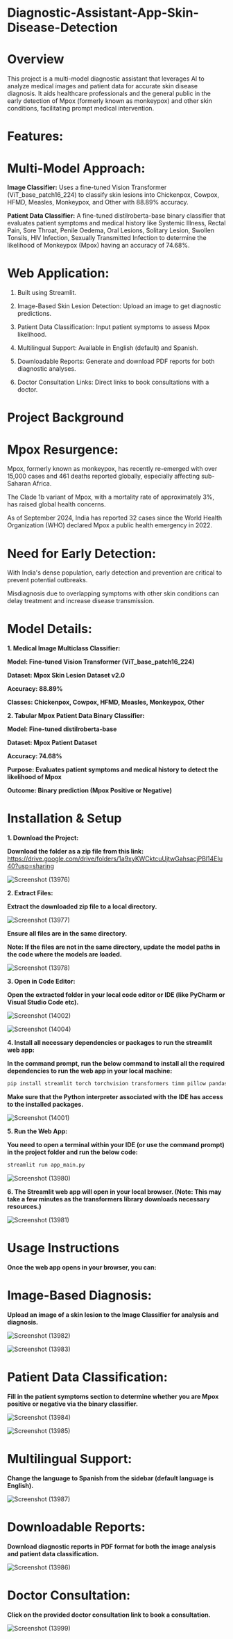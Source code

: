 # Diagnostic-Assistant-App-Skin-Disease-Detection

# Overview

This project is a multi-model diagnostic assistant that leverages AI to analyze medical images and patient data for accurate skin disease diagnosis. It aids healthcare professionals and the general public in the early detection of Mpox (formerly known as monkeypox) and other skin conditions, facilitating prompt medical intervention.

# Features:

# Multi-Model Approach:

**Image Classifier:** Uses a fine-tuned Vision Transformer (ViT_base_patch16_224) to classify skin lesions into Chickenpox, Cowpox, HFMD, Measles, Monkeypox, and Other with 88.89% accuracy.

**Patient Data Classifier:** A fine-tuned distilroberta-base binary classifier that evaluates patient symptoms and medical history like Systemic Illness, Rectal Pain, Sore Throat, Penile Oedema, Oral Lesions, Solitary Lesion, Swollen Tonsils, HIV Infection, Sexually Transmitted Infection to determine the likelihood of Monkeypox (Mpox) having an accuracy of 74.68%.

# Web Application:


1. Built using Streamlit.
   
2. Image-Based Skin Lesion Detection: Upload an image to get diagnostic predictions.
   
3. Patient Data Classification: Input patient symptoms to assess Mpox likelihood.
   
4. Multilingual Support: Available in English (default) and Spanish.
   
5. Downloadable Reports: Generate and download PDF reports for both diagnostic analyses.

6. Doctor Consultation Links: Direct links to book consultations with a doctor.

   
# Project Background

# Mpox Resurgence:

Mpox, formerly known as monkeypox, has recently re-emerged with over 15,000 cases and 461 deaths reported globally, especially affecting sub-Saharan Africa.

The Clade 1b variant of Mpox, with a mortality rate of approximately 3%, has raised global health concerns.

As of September 2024, India has reported 32 cases since the World Health Organization (WHO) declared Mpox a public health emergency in 2022.

# Need for Early Detection:

With India's dense population, early detection and prevention are critical to prevent potential outbreaks.

Misdiagnosis due to overlapping symptoms with other skin conditions can delay treatment and increase disease transmission.

# Model Details:

**1. Medical Image Multiclass Classifier:**

**Model: Fine-tuned Vision Transformer (ViT_base_patch16_224)**

**Dataset: Mpox Skin Lesion Dataset v2.0**

**Accuracy: 88.89%**

**Classes: Chickenpox, Cowpox, HFMD, Measles, Monkeypox, Other**

**2. Tabular Mpox Patient Data Binary Classifier:**

**Model: Fine-tuned distilroberta-base**

**Dataset: Mpox Patient Dataset**

**Accuracy: 74.68%**

**Purpose: Evaluates patient symptoms and medical history to detect the likelihood of Mpox**

**Outcome: Binary prediction (Mpox Positive or Negative)**


# Installation & Setup

**1. Download the Project:**

**Download the folder as a zip file from this link:** https://drive.google.com/drive/folders/1a9xyKWCktcuUjtwGahsacjPBl14EIu40?usp=sharing



![Screenshot (13976)](https://github.com/user-attachments/assets/a586620d-69de-40e8-9a29-c4f4f3a1c514)



**2. Extract Files:**

**Extract the downloaded zip file to a local directory.**



![Screenshot (13977)](https://github.com/user-attachments/assets/a9760cf9-f91c-4b4e-aead-972834a68732)



**Ensure all files are in the same directory.**

**Note: If the files are not in the same directory, update the model paths in the code where the models are loaded.**



![Screenshot (13978)](https://github.com/user-attachments/assets/33438850-9760-4c4e-938c-7f7610b36cca)



**3. Open in Code Editor:**

**Open the extracted folder in your local code editor or IDE (like PyCharm or Visual Studio Code etc).**

![Screenshot (14002)](https://github.com/user-attachments/assets/f40d80a1-1799-4793-8b24-456e56b8754d)


![Screenshot (14004)](https://github.com/user-attachments/assets/74f6ec12-b6db-44dc-a0ee-c58fcb249f65)


**4. Install all necessary dependencies or packages to run the streamlit web app:**

**In the command prompt, run the below command to install all the required dependencies to run the web app in your local machine:**

```cmd
pip install streamlit torch torchvision transformers timm pillow pandas fpdf
```

**Make sure that the Python interpreter associated with the IDE has access to the installed packages.**


![Screenshot (14001)](https://github.com/user-attachments/assets/24f86291-016c-433d-b075-9091a3becb8c)





**5. Run the Web App:**

**You need to open a terminal within your IDE (or use the command prompt) in the project folder and run the below code:** 

```cmd
streamlit run app_main.py
```


![Screenshot (13980)](https://github.com/user-attachments/assets/87ad84a5-44dc-45c1-ac23-1d69ac0fbec8)



**6. The Streamlit web app will open in your local browser. (Note: This may take a few minutes as the transformers library downloads necessary resources.)**



![Screenshot (13981)](https://github.com/user-attachments/assets/cce6bb7a-0e65-4a67-9120-88c92907a4e7)



# Usage Instructions

**Once the web app opens in your browser, you can:**


# Image-Based Diagnosis:

**Upload an image of a skin lesion to the Image Classifier for analysis and diagnosis.**



![Screenshot (13982)](https://github.com/user-attachments/assets/dc3dde8a-8155-4989-8edf-c7c871aa0ae7)



![Screenshot (13983)](https://github.com/user-attachments/assets/0c9ccf1d-a9c6-4278-99ab-226dd830f64d)




# Patient Data Classification:

**Fill in the patient symptoms section to determine whether you are Mpox positive or negative via the binary classifier.**



![Screenshot (13984)](https://github.com/user-attachments/assets/86141fea-2f4b-4fc6-8902-751e7c276119)



![Screenshot (13985)](https://github.com/user-attachments/assets/c267bf7d-551c-4453-a2ee-71a5998ec7bd)



# Multilingual Support:

**Change the language to Spanish from the sidebar (default language is English).**



![Screenshot (13987)](https://github.com/user-attachments/assets/81cf0570-c258-4986-9669-c59cb0478a4b)


# Downloadable Reports:

**Download diagnostic reports in PDF format for both the image analysis and patient data classification.**



![Screenshot (13986)](https://github.com/user-attachments/assets/49080ca7-ec39-4f01-ae74-fa1be7d1e922)


# Doctor Consultation:

**Click on the provided doctor consultation link to book a consultation.**



![Screenshot (13999)](https://github.com/user-attachments/assets/bc18c1df-0da7-4c88-a57e-459faf899e7c)

